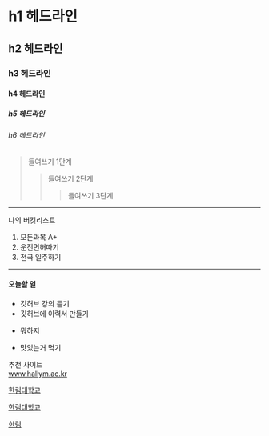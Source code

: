 # h1 헤드라인
## h2 헤드라인
### h3 헤드라인
#### h4 헤드라인
##### h5 헤드라인
###### h6 헤드라인

> 들여쓰기 1단계
>> 들여쓰기 2단계
>>> 들여쓰기 3단계
---------------------------------
나의 버킷리스트
1. 모든과목 A+
2. 운전면허따기
3. 전국 일주하기
***********************
#### 오늘할 일
* 깃허브 강의 듣기
* 깃허브에 이력서 만들기
+ 뭐하지
- 맛있는거 먹기

추천 사이트  
www.hallym.ac.kr
 
[한림대학교](www.hallym.ac.kr)

<a href=www.hallym.ac.kr>한림대학교</a>

[hallym]:www.hallym.ac.kr/

[한림][hallym]
